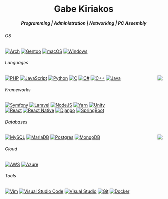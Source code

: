 <h1 align="center">
  Gabe Kiriakos
</h1>

<h5 align="center">
  Programming | 
  Administration | 
  Networking |
  PC Assembly
</h5>

###### OS
[![Arch](https://img.shields.io/badge/Arch%20Linux-1793D1?logo=arch-linux&logoColor=fff)](#)
[![Gentoo](https://img.shields.io/badge/Gentoo-54487A?logo=gentoo&logoColor=white)](#)
[![macOS](https://img.shields.io/badge/mac%20os-000000?logo=macos&logoColor=F0F0F0)](#)
[![Windows](https://img.shields.io/badge/Windows-0078D6?logo=windows&logoColor=white)](#)

###### Languages
[![PHP](https://img.shields.io/badge/php-%23777BB4.svg?logo=php&logoColor=white)](#)
<a href="#">
  <img 
    align="right" 
    src="https://github-readme-stats.vercel.app/api/top-langs/?username=gabekiriakos&layout=compact&theme=dark" />
</a>
[![JavaScript](https://img.shields.io/badge/javascript-%23323330.svg?logo=javascript&logoColor=%23F7DF1E)](#)
[![Python](https://img.shields.io/badge/python-3670A0?logo=python&logoColor=ffdd54)](#)
[![C](https://img.shields.io/badge/c-%2300599C.svg?logo=c&logoColor=white)](#)
[![C#](https://img.shields.io/badge/c%23-%23239120.svg?logo=c-sharp&logoColor=white)](#)
[![C++](https://img.shields.io/badge/c++-%2300599C.svg?logo=c%2B%2B&logoColor=white)](#)
[![Java](https://img.shields.io/badge/java-%23ED8B00.svg?logo=java&logoColor=white)](#)

###### Frameworks
[![Symfony](https://img.shields.io/badge/symfony-%23000000.svg?logo=symfony&logoColor=white)](#)
[![Laravel](https://img.shields.io/badge/laravel-%23FF2D20.svg?logo=laravel&logoColor=white)](#)
[![NodeJS](https://img.shields.io/badge/node.js-6DA55F?logo=node.js&logoColor=white)](#)
[![Yarn](https://img.shields.io/badge/yarn-%232C8EBB.svg?logo=yarn&logoColor=white)](#)
[![Unity](https://img.shields.io/badge/Unity-100000?logo=unity&logoColor=white)](#) 
<br>
[![React](https://img.shields.io/badge/react-%2320232a.svg?logo=react&logoColor=%2361DAFB)](#)
[![React Native](https://img.shields.io/badge/react_native-%2320232a.svg?logo=react&logoColor=%2361DAFB)](#)
[![Django](https://img.shields.io/badge/django-%23092E20.svg?logo=django&logoColor=white)](#)
[![SpringBoot](https://img.shields.io/badge/springboot-%236DB33F.svg?logo=spring&logoColor=white)](#)

###### Databases
[![MySQL](https://img.shields.io/badge/mysql-%2300f.svg?logo=mysql&logoColor=white)](#)
<a href="#">
  <img 
    align="right" 
    src="https://github-readme-stats.vercel.app/api?username=gabekiriakos&layout=compact&show_icons=true&theme=dark" />
</a>
[![MariaDB](https://img.shields.io/badge/MariaDB-003545?logo=mariadb&logoColor=white)](#)
[![Postgres](https://img.shields.io/badge/postgres-%23316192.svg?logo=postgresql&logoColor=white)](#)
[![MongoDB](https://img.shields.io/badge/MongoDB-%234ea94b.svg?logo=mongodb&logoColor=white)](#)

###### Cloud
[![AWS](https://img.shields.io/badge/AWS-%23FF9900.svg?logo=amazon-aws&logoColor=white)](#)
[![Azure](https://img.shields.io/badge/azure-%230072C6.svg?logo=microsoftazure&logoColor=white)](#)

###### Tools
[![Vim](https://img.shields.io/badge/VIM-%2311AB00.svg?logo=vim&logoColor=white)](#)
[![Visual Studio Code](https://img.shields.io/badge/Visual%20Studio%20Code-0078d7.svg?logo=visual-studio-code&logoColor=white)](#)
[![Visual Studio](https://img.shields.io/badge/Visual%20Studio-5C2D91.svg?logo=visual-studio&logoColor=white)](#)
[![Git](https://img.shields.io/badge/git-%23F05033.svg?logo=git&logoColor=white)](#)
[![Docker](https://img.shields.io/badge/docker-%230db7ed.svg?logo=docker&logoColor=white)](#)
